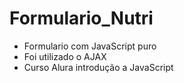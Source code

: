 # Formulario_Nutri

 - Formulario com JavaScript puro
 - Foi utilizado o AJAX
 - Curso Alura introdução a JavaScript